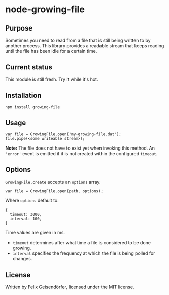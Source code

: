 # node-growing-file

## Purpose

Sometimes you need to read from a file that is still being written to by another
process. This library provides a readable stream that keeps reading until the
file has been idle for a certain time.

## Current status

This module is still fresh. Try it while it's hot.

## Installation

    npm install growing-file

## Usage

    var file = GrowingFile.open('my-growing-file.dat');
    file.pipe(<some writeable stream>);

**Note:** The file does not have to exist yet when invoking this method. An
`'error'` event is emitted if it is not created within the configured `timeout`.

## Options

`GrowingFile.create` accepts an `options` array.

    var file = GrowingFile.open(path, options);

Where `options` default to:

    {
      timeout: 3000,
      interval: 100,
    }

Time values are given in ms.

* `timeout` determines after what time a file is considered to be done growing.
* `interval` specifies the frequency at which the file is being polled for changes.

## License

Written by Felix Geisendörfer, licensed under the MIT license.
